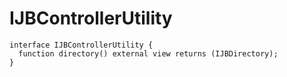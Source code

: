 # IJBControllerUtility

```solidity
interface IJBControllerUtility {
  function directory() external view returns (IJBDirectory);
}
```
